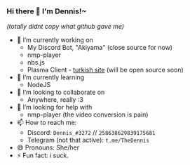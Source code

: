 ### Hi there 👋 I'm Dennis!~

*(totally didnt copy what github gave me)*

- 🔭 I’m currently working on
  - My Discord Bot, "Akiyama" (close source for now)
  - nmp-player
  - nbs.js
  - Plasma Client - [turkish site](https://plasma-client.glitch.me/) (will be open source soon)
- 🌱 I’m currently learning
  - NodeJS
- 👯 I’m looking to collaborate on
  - Anywhere, really :3
- 🤔 I’m looking for help with
  - nmp-player (the video conversion is pain)
- 📫 How to reach me:
  - Discord: `Dennis_#3272` // `258638629839175681`
  - Telegram (not that active): `t.me/TheDennis`
- 😄 Pronouns: She/her
- ⚡ Fun fact: i suck.



<!--
**TheAlan404/TheAlan404** is a ✨ _special_ ✨ repository because its `README.md` (this file) appears on your GitHub profile.

Here are some ideas to get you started:

- 🔭 I’m currently working on ...
- 🌱 I’m currently learning ...
- 👯 I’m looking to collaborate on ...
- 🤔 I’m looking for help with ...
- 💬 Ask me about ...
- 📫 How to reach me: ...
- 😄 Pronouns: ...
- ⚡ Fun fact: ...
-->
